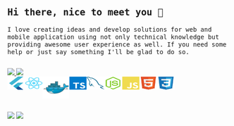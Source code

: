 <p>
  <h2><samp>Hi there, nice to meet you 🙂</samp></h2>
</p>

<p>
  <samp>I love creating ideas and develop solutions for web and mobile application using not only technical knowledge but providing awesome user experience as well. If you need some help or just say something I'll be glad to do so.</samp>
</p>

##

  <div>
    <a href="https://github.com/gsaaraujo">
    <img height="180em" src="https://github-readme-stats.vercel.app/api?username=gsaaraujo&show_icons=true&theme=dracula&include_all_commits=true&count_private=true"/>
    <img height="180em" src="https://github-readme-stats.vercel.app/api/top-langs/?username=gsaaraujo&layout=compact&langs_count=7&theme=dracula"/>
  </div>
  <div style="display: flex"><br>
    <img align="center" alt="Flutter" height="30" width="40" src="https://raw.githubusercontent.com/devicons/devicon/master/icons/flutter/flutter-original.svg">
    <img align="center" alt="React" height="30" width="40" src="https://raw.githubusercontent.com/devicons/devicon/master/icons/react/react-original.svg">
    <img align="center" alt="Docker" height="50" width="60" src="https://raw.githubusercontent.com/devicons/devicon/master/icons/docker/docker-original.svg">
    <img align="center" alt="Ts" height="30" width="40" src="https://raw.githubusercontent.com/devicons/devicon/master/icons/typescript/typescript-plain.svg">
    <img align="center" alt="Mysql" height="30" width="40" src="https://raw.githubusercontent.com/devicons/devicon/master/icons/mysql/mysql-plain.svg">
    <img align="center" alt="Node" height="30" width="40" src="https://raw.githubusercontent.com/devicons/devicon/master/icons/nodejs/nodejs-plain.svg">
    <img align="center" alt="Js" height="30" width="40" src="https://raw.githubusercontent.com/devicons/devicon/master/icons/javascript/javascript-plain.svg">
    <img align="center" alt="HTML" height="30" width="40" src="https://raw.githubusercontent.com/devicons/devicon/master/icons/html5/html5-original.svg">
    <img align="center" alt="CSS" height="30" width="40" src="https://raw.githubusercontent.com/devicons/devicon/master/icons/css3/css3-original.svg">
  </div>

  ##
  
   <div>
    <a href="https://www.linkedin.com/in/gabriel-araujo-371591219" target="_blank"><img src="https://img.shields.io/badge/-LinkedIn-%230077B5?style=for-the-badge&logo=linkedin&logoColor=white" target="_blank"></a> 
     <a href = "mailto:gabriel.houth@gmail.com"><img src="https://img.shields.io/badge/Gmail-D14836?style=for-the-badge&logo=gmail&logoColor=white" target="_blank"></a>
  </div>
